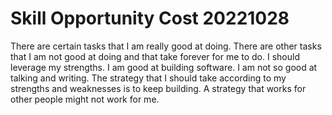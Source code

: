 # Skill Opportunity Cost 20221028

There are certain tasks that I am really good at doing. There are other tasks that I am not good at doing and that take forever for me to do. I should leverage my strengths. I am good at building software. I am not so good at talking and writing. The strategy that I should take according to my strengths and weaknesses is to keep building. A strategy that works for other people might not work for me.

